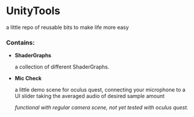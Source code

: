 # UnityTools
a little repo of reusable bits to make life more easy 

### Contains: 
 
 - **ShaderGraphs**
 
    a collection of different ShaderGraphs.  

 - **Mic Check** 

    a little demo scene for oculus quest, connecting your microphone to a UI slider taking the averaged audio of desired sample amount 
   
   *functional with regular camera scene, not yet tested with oculus quest.* 
